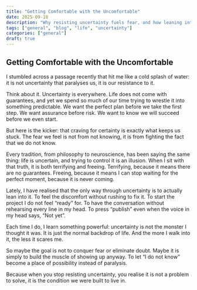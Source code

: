 ```yaml
---
title: "Getting Comfortable with the Uncomfortable"
date: 2025-09-18
description: "Why resisting uncertainty fuels fear, and how leaning into the discomfort opens the door to possibility"
tags: ["general", "blog", "life", "uncertainty"]
categories: ["general"]
draft: true
---
```

## Getting Comfortable with the Uncomfortable

I stumbled across a passage recently that hit me like a cold splash of water: it is not uncertainty that paralyses us, it is our resistance to it.

Think about it. Uncertainty is everywhere. Life does not come with guarantees, and yet we spend so much of our time trying to wrestle it into something predictable. We want the perfect plan before we take the first step. We want assurance before risk. We want to know we will succeed before we even start.

But here is the kicker: that craving for certainty is exactly what keeps us stuck. The fear we feel is not from not knowing, it is from fighting the fact that we do not know.

Every tradition, from philosophy to neuroscience, has been saying the same thing: life is uncertain, and trying to control it is an illusion. When I sit with that truth, it is both terrifying and freeing. Terrifying, because it means there are no guarantees. Freeing, because it means I can stop waiting for the perfect moment, because it is never coming.

Lately, I have realised that the only way through uncertainty is to actually lean into it. To feel the discomfort without rushing to fix it. To start the project I do not feel “ready” for. To have the conversation without rehearsing every line in my head. To press “publish” even when the voice in my head says, “Not yet”.

Each time I do, I learn something powerful: uncertainty is not the monster I thought it was. It is just the normal backdrop of life. And the more I walk into it, the less it scares me.

So maybe the goal is not to conquer fear or eliminate doubt. Maybe it is simply to build the muscle of showing up anyway. To let “I do not know” become a place of possibility instead of paralysis.

Because when you stop resisting uncertainty, you realise it is not a problem to solve, it is the condition we were built to live in.

